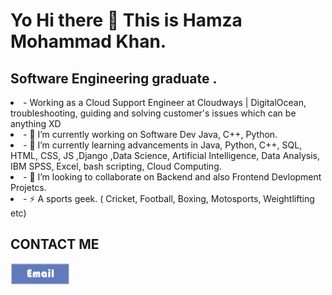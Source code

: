 <h1>
Yo Hi there 👋 This is Hamza Mohammad Khan.
</h1>

<h2> Software Engineering graduate . </h2>

<li> - Working as a Cloud Support Engineer at Cloudways | DigitalOcean, troubleshooting, guiding and solving customer's issues which can be anything XD </li>
<li> - 🔭 I’m currently working on Software Dev Java, C++, Python. </li>
<div class="text-align:center">
<li> - 🌱 I’m currently learning advancements in Java, Python, C++, SQL, HTML, CSS, JS ,Django ,Data Science, Artificial Intelligence, Data Analysis, IBM SPSS, Excel, bash scripting, Cloud Computing.</li>
</div>
<li> - 👯 I’m looking to collaborate on Backend and also Frontend Devlopment Projetcs.</li>
<li> - ⚡ A sports geek. ( Cricket, Football, Boxing, Motosports, Weightlifting etc)  </li>
<p>
<h2>CONTACT ME</h2>
  <a href="mailto:hamzamohammadkhan@gmail.com" target="_blank"><img src="https://github.com/HamzaMohammadKhan/HamzaMohammadKhan/blob/main/logo.png"></a>
</p>
